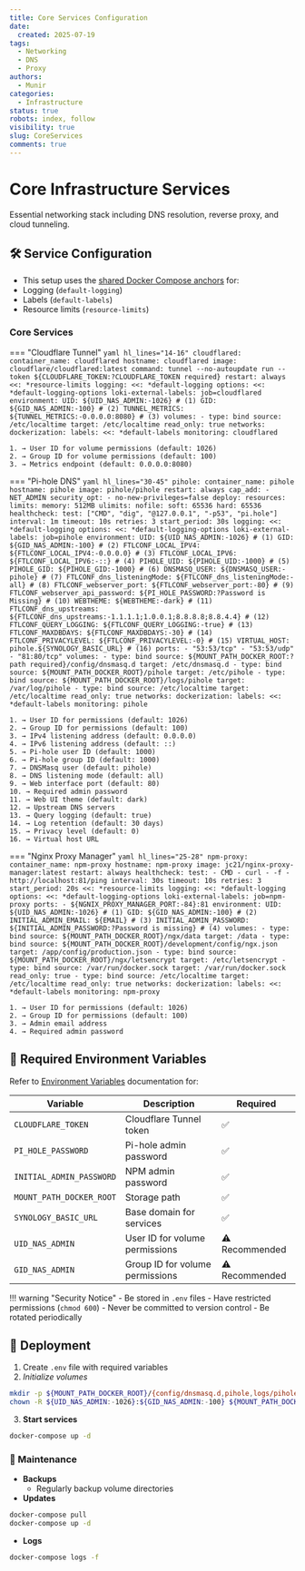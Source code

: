 ```yaml
---
title: Core Services Configuration
date:
  created: 2025-07-19
tags:
  - Networking
  - DNS
  - Proxy
authors:
  - Munir
categories:
  - Infrastructure
status: true
robots: index, follow
visibility: true
slug: CoreServices
comments: true
---
```


# Core Infrastructure Services

Essential networking stack including DNS resolution, reverse proxy, and cloud tunneling.

<!-- more -->

## 🛠️ Service Configuration

- This setup uses the [shared Docker Compose anchors](../../global/sharedConfig.md) for:
- Logging (`default-logging`)
- Labels (`default-labels`)
- Resource limits (`resource-limits`)

### Core Services

=== "Cloudflare Tunnel"
    ```yaml hl_lines="14-16"
    cloudflared:
      container_name: cloudflared
      hostname: cloudflared
      image: cloudflare/cloudflared:latest
      command: tunnel --no-autoupdate run --token ${CLOUDFLARE_TOKEN:?CLOUDFLARE_TOKEN required}
      restart: always
      <<: *resource-limits
      logging:
        <<: *default-logging
        options:
          <<: *default-logging-options
          loki-external-labels: job=cloudflared
      environment:
        UID: ${UID_NAS_ADMIN:-1026} # (1)
        GID: ${GID_NAS_ADMIN:-100} # (2)
        TUNNEL_METRICS: ${TUNNEL_METRICS:-0.0.0.0:8080} # (3)
      volumes:
        - type: bind
          source: /etc/localtime
          target: /etc/localtime
          read_only: true
      networks:
        dockerization:
      labels:
        <<: *default-labels
        monitoring: cloudflared
    ```

    1. → User ID for volume permissions (default: 1026)
    2. → Group ID for volume permissions (default: 100)
    3. → Metrics endpoint (default: 0.0.0.0:8080)

=== "Pi-hole DNS"
    ```yaml hl_lines="30-45"
    pihole:
      container_name: pihole
      hostname: pihole
      image: pihole/pihole
      restart: always
      cap_add:
        - NET_ADMIN
      security_opt:
        - no-new-privileges=false
      deploy:
        resources:
          limits:
            memory: 512MB
      ulimits:
        nofile:
          soft: 65536
          hard: 65536
      healthcheck:
        test: ["CMD", "dig", "@127.0.0.1", "-p53", "pi.hole"]
        interval: 1m
        timeout: 10s
        retries: 3
        start_period: 30s
      logging:
        <<: *default-logging
        options:
          <<: *default-logging-options
          loki-external-labels: job=pihole
      environment:
        UID: ${UID_NAS_ADMIN:-1026} # (1)
        GID: ${GID_NAS_ADMIN:-100} # (2)
        FTLCONF_LOCAL_IPV4: ${FTLCONF_LOCAL_IPV4:-0.0.0.0} # (3)
        FTLCONF_LOCAL_IPV6: ${FTLCONF_LOCAL_IPV6:-::} # (4)
        PIHOLE_UID: ${PIHOLE_UID:-1000} # (5)
        PIHOLE_GID: ${PIHOLE_GID:-1000} # (6)
        DNSMASQ_USER: ${DNSMASQ_USER:-pihole} # (7)
        FTLCONF_dns_listeningMode: ${FTLCONF_dns_listeningMode:-all} # (8)
        FTLCONF_webserver_port: ${FTLCONF_webserver_port:-80} # (9)
        FTLCONF_webserver_api_password: ${PI_HOLE_PASSWORD:?Password is Missing} # (10)
        WEBTHEME: ${WEBTHEME:-dark} # (11)
        FTLCONF_dns_upstreams: ${FTLCONF_dns_upstreams:-1.1.1.1;1.0.0.1;8.8.8.8;8.8.4.4} # (12)
        FTLCONF_QUERY_LOGGING: ${FTLCONF_QUERY_LOGGING:-true} # (13)
        FTLCONF_MAXDBDAYS: ${FTLCONF_MAXDBDAYS:-30} # (14)
        FTLCONF_PRIVACYLEVEL: ${FTLCONF_PRIVACYLEVEL:-0} # (15)
        VIRTUAL_HOST: pihole.${SYNOLOGY_BASIC_URL} # (16)
      ports:
        - "53:53/tcp"
        - "53:53/udp"
        - "81:80/tcp"
      volumes:
        - type: bind
          source: ${MOUNT_PATH_DOCKER_ROOT:?path required}/config/dnsmasq.d
          target: /etc/dnsmasq.d
        - type: bind
          source: ${MOUNT_PATH_DOCKER_ROOT}/pihole
          target: /etc/pihole
        - type: bind
          source: ${MOUNT_PATH_DOCKER_ROOT}/logs/pihole
          target: /var/log/pihole
        - type: bind
          source: /etc/localtime
          target: /etc/localtime
          read_only: true
      networks:
        dockerization:
      labels:
        <<: *default-labels
        monitoring: pihole
    ```

    1. → User ID for permissions (default: 1026)
    2. → Group ID for permissions (default: 100)
    3. → IPv4 listening address (default: 0.0.0.0)
    4. → IPv6 listening address (default: ::)
    5. → Pi-hole user ID (default: 1000)
    6. → Pi-hole group ID (default: 1000)
    7. → DNSMasq user (default: pihole)
    8. → DNS listening mode (default: all)
    9. → Web interface port (default: 80)
    10. → Required admin password
    11. → Web UI theme (default: dark)
    12. → Upstream DNS servers
    13. → Query logging (default: true)
    14. → Log retention (default: 30 days)
    15. → Privacy level (default: 0)
    16. → Virtual host URL

=== "Nginx Proxy Manager"
    ```yaml hl_lines="25-28"
    npm-proxy:
      container_name: npm-proxy
      hostname: npm-proxy
      image: jc21/nginx-proxy-manager:latest
      restart: always
      healthcheck:
        test:
          - CMD
          - curl
          - -f
          - http://localhost:81/ping
        interval: 30s
        timeout: 10s
        retries: 3
        start_period: 20s
      <<: *resource-limits
      logging:
        <<: *default-logging
        options:
          <<: *default-logging-options
          loki-external-labels: job=npm-proxy
      ports:
        - ${NGNIX_PROXY_MANAGER_PORT:-84}:81
      environment:
        UID: ${UID_NAS_ADMIN:-1026} # (1)
        GID: ${GID_NAS_ADMIN:-100} # (2)
        INITIAL_ADMIN_EMAIL: ${EMAIL} # (3)
        INITIAL_ADMIN_PASSWORD: ${INITIAL_ADMIN_PASSWORD:?Password is missing} # (4)
      volumes:
        - type: bind
          source: ${MOUNT_PATH_DOCKER_ROOT}/ngx/data
          target: /data
        - type: bind
          source: ${MOUNT_PATH_DOCKER_ROOT}/development/config/ngx.json
          target: /app/config/production.json
        - type: bind
          source: ${MOUNT_PATH_DOCKER_ROOT}/ngx/letsencrypt
          target: /etc/letsencrypt
        - type: bind
          source: /var/run/docker.sock
          target: /var/run/docker.sock
          read_only: true
        - type: bind
          source: /etc/localtime
          target: /etc/localtime
          read_only: true
      networks:
        dockerization:
      labels:
        <<: *default-labels
        monitoring: npm-proxy
    ```

    1. → User ID for permissions (default: 1026)
    2. → Group ID for permissions (default: 100)
    3. → Admin email address
    4. → Required admin password

## 🔐 Required Environment Variables

Refer to [Environment Variables](../../global/index.md) documentation for:

| Variable | Description | Required |
|----------|-------------|----------|
| `CLOUDFLARE_TOKEN` | Cloudflare Tunnel token | ✅ |
| `PI_HOLE_PASSWORD` | Pi-hole admin password | ✅ |
| `INITIAL_ADMIN_PASSWORD` | NPM admin password | ✅ |
| `MOUNT_PATH_DOCKER_ROOT` | Storage path | ✅ |
| `SYNOLOGY_BASIC_URL` | Base domain for services | ✅ |
| `UID_NAS_ADMIN` | User ID for volume permissions | ⚠️ Recommended |
| `GID_NAS_ADMIN` | Group ID for volume permissions | ⚠️ Recommended |

!!! warning "Security Notice"
    - Be stored in `.env` files
    - Have restricted permissions (`chmod 600`)
    - Never be committed to version control
    - Be rotated periodically

## 🚀 Deployment

1. Create `.env` file with required variables
2. *Initialize volumes*
```bash
mkdir -p ${MOUNT_PATH_DOCKER_ROOT}/{config/dnsmasq.d,pihole,logs/pihole,ngx/data,ngx/letsencrypt}
chown -R ${UID_NAS_ADMIN:-1026}:${GID_NAS_ADMIN:-100} ${MOUNT_PATH_DOCKER_ROOT}
```
3. **Start services**
```bash
docker-compose up -d
```

### 🔄 Maintenance

- **Backups**
	- Regularly backup volume directories
- **Updates**
```bash
docker-compose pull
docker-compose up -d
```
- **Logs**
```bash
docker-compose logs -f
```
